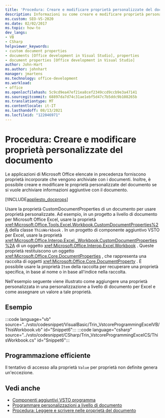 ```yaml
---
title: 'Procedura: Creare e modificare proprietà personalizzate del documento'
description: Informazioni su come creare e modificare proprietà personalizzate del documento se sono disponibili informazioni aggiuntive da archiviare con il documento.
ms.custom: SEO-VS-2020
ms.date: 02/02/2017
ms.topic: how-to
dev_langs:
- VB
- CSharp
helpviewer_keywords:
- custom document properties
- documents [Office development in Visual Studio], properties
- document properties [Office development in Visual Studio]
author: John-Hart
ms.author: johnhart
manager: jmartens
ms.technology: office-development
ms.workload:
- office
ms.openlocfilehash: 5c9cd9ea47ef21ea8cef2349ccd9ccb9e3a47141
ms.sourcegitcommit: 68897da7d74c31ae1ebf5d47c7b5ddc9b108265b
ms.translationtype: MT
ms.contentlocale: it-IT
ms.lasthandoff: 08/13/2021
ms.locfileid: "122046971"
---
```

# <a name="how-to-create-and-modify-custom-document-properties"></a>Procedura: Creare e modificare proprietà personalizzate del documento
  Le applicazioni di Microsoft Office elencate in precedenza forniscono proprietà incorporate che vengono archiviate con i documenti. Inoltre, è possibile creare e modificare le proprietà personalizzate del documento se si vuole archiviare informazioni aggiuntive con il documento.

 [!INCLUDE[appliesto_docprops](../vsto/includes/appliesto-docprops-md.md)]

 Usare la proprietà CustomDocumentProperties di un documento per usare proprietà personalizzate. Ad esempio, in un progetto a livello di documento per Microsoft Office Excel, usare la proprietà <xref:Microsoft.Office.Tools.Excel.Workbook.CustomDocumentProperties%2A> della classe `ThisWorkbook` . In un progetto di componente aggiuntivo VSTO per Excel, usare la proprietà <xref:Microsoft.Office.Interop.Excel._Workbook.CustomDocumentProperties%2A> di un oggetto <xref:Microsoft.Office.Interop.Excel.Workbook> . Queste proprietà restituiscono un oggetto <xref:Microsoft.Office.Core.DocumentProperties> , che rappresenta una raccolta di oggetti <xref:Microsoft.Office.Core.DocumentProperty> . È possibile usare la proprietà `Item` della raccolta per recuperare una proprietà specifica, in base al nome o in base all'indice nella raccolta.

 Nell'esempio seguente viene illustrato come aggiungere una proprietà personalizzata in una personalizzazione a livello di documento per Excel e come assegnare un valore a tale proprietà.

## <a name="example"></a>Esempio
 :::code language="vb" source="../vsto/codesnippet/VisualBasic/Trin_VstcoreProgrammingExcelVB/ThisWorkbook.vb" id="Snippet6":::
 :::code language="csharp" source="../vsto/codesnippet/CSharp/Trin_VstcoreProgrammingExcelCS/ThisWorkbook.cs" id="Snippet6":::

## <a name="robust-programming"></a>Programmazione efficiente
 Il tentativo di accesso alla proprietà `Value` per proprietà non definite genera un'eccezione.

## <a name="see-also"></a>Vedi anche
- [Componenti aggiuntivi VSTO programma](../vsto/programming-vsto-add-ins.md)
- [Programmare personalizzazioni a livello di documento](../vsto/programming-document-level-customizations.md)
- [Procedura: Leggere e scrivere nelle proprietà del documento](../vsto/how-to-read-from-and-write-to-document-properties.md)
